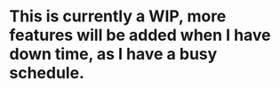 # This is currently a WIP, more features will be added when I have down time, as I have a busy schedule.
